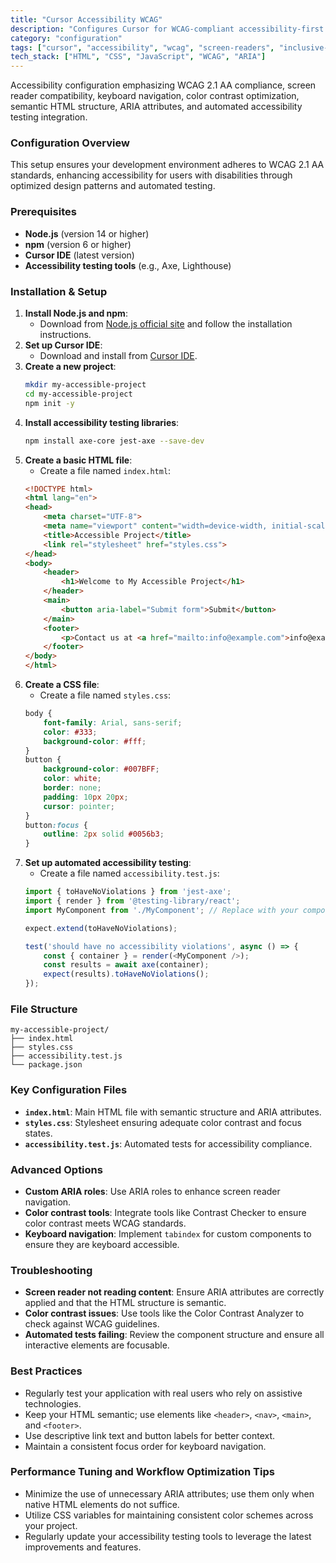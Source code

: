 ```yaml
---
title: "Cursor Accessibility WCAG"
description: "Configures Cursor for WCAG-compliant accessibility-first development with screen reader support and inclusive design patterns."
category: "configuration"
tags: ["cursor", "accessibility", "wcag", "screen-readers", "inclusive-design", "a11y"]
tech_stack: ["HTML", "CSS", "JavaScript", "WCAG", "ARIA"]
---
```


Accessibility configuration emphasizing WCAG 2.1 AA compliance, screen reader compatibility, keyboard navigation, color contrast optimization, semantic HTML structure, ARIA attributes, and automated accessibility testing integration.

### Configuration Overview
This setup ensures your development environment adheres to WCAG 2.1 AA standards, enhancing accessibility for users with disabilities through optimized design patterns and automated testing.

### Prerequisites
- **Node.js** (version 14 or higher)
- **npm** (version 6 or higher)
- **Cursor IDE** (latest version)
- **Accessibility testing tools** (e.g., Axe, Lighthouse)

### Installation & Setup
1. **Install Node.js and npm**:
   - Download from [Node.js official site](https://nodejs.org/) and follow the installation instructions.
2. **Set up Cursor IDE**:
   - Download and install from [Cursor IDE](https://cursor.so/).
3. **Create a new project**:
   ```bash
   mkdir my-accessible-project
   cd my-accessible-project
   npm init -y
   ```
4. **Install accessibility testing libraries**:
   ```bash
   npm install axe-core jest-axe --save-dev
   ```
5. **Create a basic HTML file**:
   - Create a file named `index.html`:
   ```html
   <!DOCTYPE html>
   <html lang="en">
   <head>
       <meta charset="UTF-8">
       <meta name="viewport" content="width=device-width, initial-scale=1.0">
       <title>Accessible Project</title>
       <link rel="stylesheet" href="styles.css">
   </head>
   <body>
       <header>
           <h1>Welcome to My Accessible Project</h1>
       </header>
       <main>
           <button aria-label="Submit form">Submit</button>
       </main>
       <footer>
           <p>Contact us at <a href="mailto:info@example.com">info@example.com</a></p>
       </footer>
   </body>
   </html>
   ```
6. **Create a CSS file**:
   - Create a file named `styles.css`:
   ```css
   body {
       font-family: Arial, sans-serif;
       color: #333;
       background-color: #fff;
   }
   button {
       background-color: #007BFF;
       color: white;
       border: none;
       padding: 10px 20px;
       cursor: pointer;
   }
   button:focus {
       outline: 2px solid #0056b3;
   }
   ```
7. **Set up automated accessibility testing**:
   - Create a file named `accessibility.test.js`:
   ```javascript
   import { toHaveNoViolations } from 'jest-axe';
   import { render } from '@testing-library/react';
   import MyComponent from './MyComponent'; // Replace with your component

   expect.extend(toHaveNoViolations);

   test('should have no accessibility violations', async () => {
       const { container } = render(<MyComponent />);
       const results = await axe(container);
       expect(results).toHaveNoViolations();
   });
   ```

### File Structure
```
my-accessible-project/
├── index.html
├── styles.css
├── accessibility.test.js
└── package.json
```

### Key Configuration Files
- **`index.html`**: Main HTML file with semantic structure and ARIA attributes.
- **`styles.css`**: Stylesheet ensuring adequate color contrast and focus states.
- **`accessibility.test.js`**: Automated tests for accessibility compliance.

### Advanced Options
- **Custom ARIA roles**: Use ARIA roles to enhance screen reader navigation.
- **Color contrast tools**: Integrate tools like Contrast Checker to ensure color contrast meets WCAG standards.
- **Keyboard navigation**: Implement `tabindex` for custom components to ensure they are keyboard accessible.

### Troubleshooting
- **Screen reader not reading content**: Ensure ARIA attributes are correctly applied and that the HTML structure is semantic.
- **Color contrast issues**: Use tools like the Color Contrast Analyzer to check against WCAG guidelines.
- **Automated tests failing**: Review the component structure and ensure all interactive elements are focusable.

### Best Practices
- Regularly test your application with real users who rely on assistive technologies.
- Keep your HTML semantic; use elements like `<header>`, `<nav>`, `<main>`, and `<footer>`.
- Use descriptive link text and button labels for better context.
- Maintain a consistent focus order for keyboard navigation.

### Performance Tuning and Workflow Optimization Tips
- Minimize the use of unnecessary ARIA attributes; use them only when native HTML elements do not suffice.
- Utilize CSS variables for maintaining consistent color schemes across your project.
- Regularly update your accessibility testing tools to leverage the latest improvements and features.